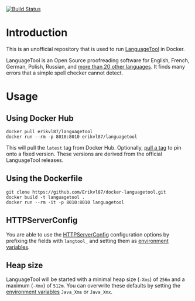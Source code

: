 [![Build Status](https://travis-ci.org/Erikvl87/docker-languagetool.svg?branch=master)](https://travis-ci.org/Erikvl87/docker-languagetool)
# Introduction
This is an unofficial repository that is used to run [LanguageTool](https://www.languagetool.org/) in Docker.

LanguageTool is an Open Source proofreading software for English, French, German, Polish, Russian, and [more than 20 other languages](https://languagetool.org/languages/). It finds many errors that a simple spell checker cannot detect.

# Usage

## Using Docker Hub
```
docker pull erikvl87/languagetool
docker run --rm -p 8010:8010 erikvl87/languagetool
```

This will pull the `latest` tag from Docker Hub. Optionally, [pull a tag](https://hub.docker.com/r/erikvl87/languagetool/tags) to pin onto a fixed version. These versions are derived from the official LanguageTool releases.

## Using the Dockerfile
```
git clone https://github.com/Erikvl87/docker-languagetool.git
docker build -t languagetool .
docker run --rm -it -p 8010:8010 languagetool
```

## HTTPServerConfig
You are able to use the [HTTPServerConfig](https://languagetool.org/development/api/org/languagetool/server/HTTPServerConfig.html) configuration options by prefixing the fields with `langtool_` and setting them as [environment variables](https://docs.docker.com/engine/reference/commandline/run/#set-environment-variables--e---env---env-file).

## Heap size
LanguageTool will be started with a minimal heap size (`-Xms`) of `256m` and a maximum (`-Xmx`) of `512m`. You can overwrite these defaults by setting the [environment variables](https://docs.docker.com/engine/reference/commandline/run/#set-environment-variables--e---env---env-file) `Java_Xms` or `Java_Xmx`.